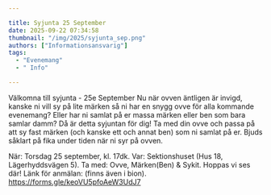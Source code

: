 ```yaml
---

title: Syjunta 25 September
date: 2025-09-22 07:34:58
thumbnail: "/img/2025/syjunta_sep.png"
authors: ["Informationsansvarig"]
tags: 
  - "Evenemang"
  - " Info"

---
```

Välkomna till syjunta - 25e September
Nu när ovven äntligen är invigd, kanske ni vill sy på lite märken så ni har en snygg ovve för alla kommande evenemang? Eller har ni samlat på er massa märken eller ben som bara samlar damm? 
Då är detta syjuntan för dig! Ta med din ovve och passa på att sy fast märken (och kanske ett och annat ben) som ni samlat på er. Bjuds såklart på fika under tiden när ni syr på ovven.

När: Torsdag 25 september, kl. 17dk.
Var: Sektionshuset (Hus 18, Lägerhyddsvägen 5).
Ta med: Ovve, Märken(Ben) & Sykit.
Hoppas vi ses där!
Länk för anmälan: (finns även i bion).
https://forms.gle/keoVU5pfoAeW3UdJ7
